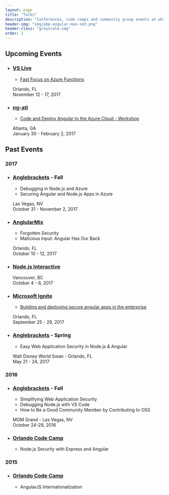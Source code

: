 ```yaml
---
layout: page
title: "Talks"
description: "Conferences, code camps and community group events at which I've talked and presented something."
header-img: "img/pbp-angular-man-sm3.png"
header-class: "grayscale-img"
order: 2
---
```


## Upcoming Events
- ### [VS Live](https://live360events.com/Events/Orlando-2017/)
    - [Fast Focus on Azure Functions](https://live360events.com/Events/Orlando-2017/Sessions/Tuesday/VST15-Fast-Focus-on-Azure-Functions.aspx)
    <p>Orlando, FL<br>
    November 12 - 17, 2017</p>
- ### [ng-atl](http://ng-atl.org)
    - [Code and Deploy Angular to the Azure Cloud - Workshop](http://ng-atl.org/Workshops)
    <p>Atlanta, GA<br>
    January 30 - February 2, 2017</p>

## Past Events
### 2017
- ### [Anglebrackets](https://anglebrackets.org/#!/speakers/Brian%20Clark) - Fall
    - Debugging in Node.js and Azure
    - Securing Angular and Node.js Apps in Azure
    <p>Las Vegas, NV<br>
    October 31 - November 2, 2017</p>
- ### [AnglularMix](https://www.angularmix.com/#!/speakers/Brian%20Clark)
    - Forgotten Security
    - Malicious Input: Angular Has Our Back
    <p>Orlando, FL<br>
    October 10 - 12, 2017</p>
- ### [Node.js Interactive](http://events.linuxfoundation.org/events/archive/2017/node-interactive)
    <p>Vancouver, BC<br>
    October 4 - 6, 2017</p>
- ### [Microsoft Ignite](https://www.microsoft.com/en-us/ignite)
    - [Building and deploying secure angular apps in the enterprise](https://myignite.microsoft.com/sessions/55304)
    <p>Orlando, FL<br>September 25 - 29, 2017</p>
- ### [Anglebrackets](https://anglebrackets.org/) - Spring
    - Easy Web Application Security in Node.js & Angular
    <p>Walt Disney World Swan - Orlando, FL<br>
    May 21 - 24, 2017</p>

### 2016

- ### [Anglebrackets](https://anglebrackets.org/) - Fall
    - Simplifying Web Application Security
    - Debugging Node.js with VS Code
    - How to Be a Good Community Member by Contributing to OSS
    <p>MGM Grand - Las Vegas, NV<br>
    October 24-28, 2016</p>

- ### [Orlando Code Camp](http://orlandocodecamp.com/)
    - Node.js Security with Express and Angular

### 2015

- ### [Orlando Code Camp](http://orlandocodecamp.com/)
    - AngularJS Internationalization
